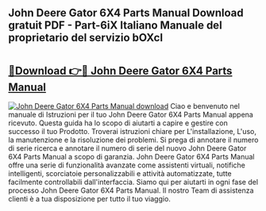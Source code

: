## John Deere Gator 6X4 Parts Manual Download gratuit PDF - Part-6iX Italiano Manuale del proprietario del servizio bOXcl

# <h2><a href="http://df95oj.blite.top/?on=John+Deere+Gator+6X4+Parts+Manual">🔗Download 👉🔴 John Deere Gator 6X4 Parts Manual</a></h2>

[![John Deere Gator 6X4 Parts Manual download](https://i.imgur.com/lujVjoI.png)](http://df95oj.blite.top/?on=John+Deere+Gator+6X4+Parts+Manual)
Ciao e benvenuto nel manuale di Istruzioni per il tuo John Deere Gator 6X4 Parts Manual appena ricevuto. Questa guida ha lo scopo di aiutarti a capire e gestire con successo il tuo Prodotto. Troverai istruzioni chiare per L'installazione, L'uso, la manutenzione e la risoluzione dei problemi. Si prega di annotare il numero di serie ricerca e annotare il numero di serie del nuovo John Deere Gator 6X4 Parts Manual a scopo di garanzia. John Deere Gator 6X4 Parts Manual offre una serie di funzionalità avanzate come assistenti virtuali, notifiche intelligenti, scorciatoie personalizzabili e attività automatizzate, tutte facilmente controllabili dall'interfaccia. Siamo qui per aiutarti in ogni fase del processo John Deere Gator 6X4 Parts Manual. Il nostro Team di assistenza clienti è a tua disposizione per tutto il tuo viaggio.

